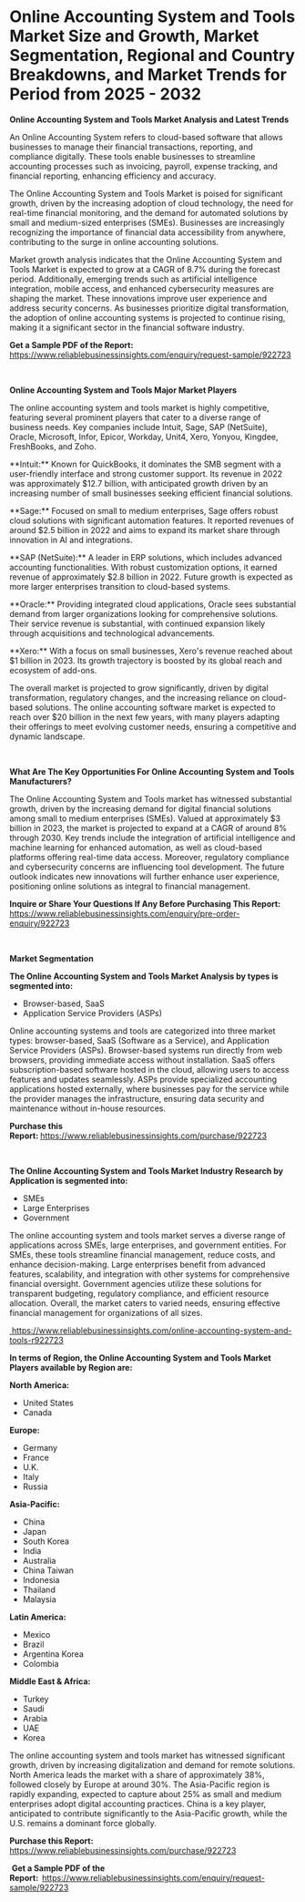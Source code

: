 <p><h1>Online Accounting System and Tools Market Size and Growth, Market Segmentation, Regional and Country Breakdowns, and Market Trends for Period from 2025 -  2032</h1></p><p><strong>Online Accounting System and Tools Market Analysis and Latest Trends</strong></p>
<p><p>An Online Accounting System refers to cloud-based software that allows businesses to manage their financial transactions, reporting, and compliance digitally. These tools enable businesses to streamline accounting processes such as invoicing, payroll, expense tracking, and financial reporting, enhancing efficiency and accuracy. </p><p>The Online Accounting System and Tools Market is poised for significant growth, driven by the increasing adoption of cloud technology, the need for real-time financial monitoring, and the demand for automated solutions by small and medium-sized enterprises (SMEs). Businesses are increasingly recognizing the importance of financial data accessibility from anywhere, contributing to the surge in online accounting solutions.</p><p>Market growth analysis indicates that the Online Accounting System and Tools Market is expected to grow at a CAGR of 8.7% during the forecast period. Additionally, emerging trends such as artificial intelligence integration, mobile access, and enhanced cybersecurity measures are shaping the market. These innovations improve user experience and address security concerns. As businesses prioritize digital transformation, the adoption of online accounting systems is projected to continue rising, making it a significant sector in the financial software industry.</p></p>
<p><strong>Get a Sample PDF of the Report:&nbsp;</strong> <a href="https://www.reliablebusinessinsights.com/enquiry/request-sample/922723?utm_campaign=1113&utm_medium=2&utm_source=Github&utm_content=ia&utm_term=18042025&utm_id=online-accounting-system-and-tools">https://www.reliablebusinessinsights.com/enquiry/request-sample/922723</a></p>
<p>&nbsp;</p>
<p><strong>Online Accounting System and Tools Major Market Players</strong></p>
<p><p>The online accounting system and tools market is highly competitive, featuring several prominent players that cater to a diverse range of business needs. Key companies include Intuit, Sage, SAP (NetSuite), Oracle, Microsoft, Infor, Epicor, Workday, Unit4, Xero, Yonyou, Kingdee, FreshBooks, and Zoho.</p><p>**Intuit:** Known for QuickBooks, it dominates the SMB segment with a user-friendly interface and strong customer support. Its revenue in 2022 was approximately $12.7 billion, with anticipated growth driven by an increasing number of small businesses seeking efficient financial solutions.</p><p>**Sage:** Focused on small to medium enterprises, Sage offers robust cloud solutions with significant automation features. It reported revenues of around $2.5 billion in 2022 and aims to expand its market share through innovation in AI and integrations.</p><p>**SAP (NetSuite):** A leader in ERP solutions, which includes advanced accounting functionalities. With robust customization options, it earned revenue of approximately $2.8 billion in 2022. Future growth is expected as more larger enterprises transition to cloud-based systems.</p><p>**Oracle:** Providing integrated cloud applications, Oracle sees substantial demand from larger organizations looking for comprehensive solutions. Their service revenue is substantial, with continued expansion likely through acquisitions and technological advancements.</p><p>**Xero:** With a focus on small businesses, Xero's revenue reached about $1 billion in 2023. Its growth trajectory is boosted by its global reach and ecosystem of add-ons.</p><p>The overall market is projected to grow significantly, driven by digital transformation, regulatory changes, and the increasing reliance on cloud-based solutions. The online accounting software market is expected to reach over $20 billion in the next few years, with many players adapting their offerings to meet evolving customer needs, ensuring a competitive and dynamic landscape.</p></p>
<p>&nbsp;</p>
<p><strong>What Are The Key Opportunities For Online Accounting System and Tools Manufacturers?</strong></p>
<p><p>The Online Accounting System and Tools market has witnessed substantial growth, driven by the increasing demand for digital financial solutions among small to medium enterprises (SMEs). Valued at approximately $3 billion in 2023, the market is projected to expand at a CAGR of around 8% through 2030. Key trends include the integration of artificial intelligence and machine learning for enhanced automation, as well as cloud-based platforms offering real-time data access. Moreover, regulatory compliance and cybersecurity concerns are influencing tool development. The future outlook indicates new innovations will further enhance user experience, positioning online solutions as integral to financial management.</p></p>
<p><strong>Inquire or Share Your Questions If Any Before Purchasing This Report:</strong> <a href="https://www.reliablebusinessinsights.com/enquiry/pre-order-enquiry/922723?utm_campaign=1113&utm_medium=2&utm_source=Github&utm_content=ia&utm_term=18042025&utm_id=online-accounting-system-and-tools">https://www.reliablebusinessinsights.com/enquiry/pre-order-enquiry/922723</a></p>
<p>&nbsp;</p>
<p><strong>Market Segmentation</strong></p>
<p><strong>The Online Accounting System and Tools Market Analysis by types is segmented into:</strong></p>
<p><ul><li>Browser-based, SaaS</li><li>Application Service Providers (ASPs)</li></ul></p>
<p><p>Online accounting systems and tools are categorized into three market types: browser-based, SaaS (Software as a Service), and Application Service Providers (ASPs). Browser-based systems run directly from web browsers, providing immediate access without installation. SaaS offers subscription-based software hosted in the cloud, allowing users to access features and updates seamlessly. ASPs provide specialized accounting applications hosted externally, where businesses pay for the service while the provider manages the infrastructure, ensuring data security and maintenance without in-house resources.</p></p>
<p><strong>Purchase this Report:&nbsp;</strong><a href="https://www.reliablebusinessinsights.com/purchase/922723?utm_campaign=1113&utm_medium=2&utm_source=Github&utm_content=ia&utm_term=18042025&utm_id=online-accounting-system-and-tools">https://www.reliablebusinessinsights.com/purchase/922723</a></p>
<p>&nbsp;</p>
<p><strong>The Online Accounting System and Tools Market Industry Research by Application is segmented into:</strong></p>
<p><ul><li>SMEs</li><li>Large Enterprises</li><li>Government</li></ul></p>
<p><p>The online accounting system and tools market serves a diverse range of applications across SMEs, large enterprises, and government entities. For SMEs, these tools streamline financial management, reduce costs, and enhance decision-making. Large enterprises benefit from advanced features, scalability, and integration with other systems for comprehensive financial oversight. Government agencies utilize these solutions for transparent budgeting, regulatory compliance, and efficient resource allocation. Overall, the market caters to varied needs, ensuring effective financial management for organizations of all sizes.</p></p>
<p><a href="https://www.reliablebusinessinsights.com/online-accounting-system-and-tools-r922723?utm_campaign=1113&utm_medium=2&utm_source=Github&utm_content=ia&utm_term=18042025&utm_id=online-accounting-system-and-tools">&nbsp;https://www.reliablebusinessinsights.com/online-accounting-system-and-tools-r922723</a></p>
<p><strong>In terms of Region, the Online Accounting System and Tools Market Players available by Region are:</strong></p>
<p>
    <p> <strong> North America: </strong>
        <ul>
            <li>United States</li>
            <li>Canada</li>
        </ul>
        </p> 
    <p> <strong> Europe: </strong>
        <ul>
            <li>Germany</li>
            <li>France</li>
            <li>U.K.</li>
            <li>Italy</li>
            <li>Russia</li>
        </ul>
        </p> 
    <p> <strong> Asia-Pacific: </strong>
        <ul>
            <li>China</li>
            <li>Japan</li>
            <li>South Korea</li>
            <li>India</li>
            <li>Australia</li>
            <li>China Taiwan</li>
            <li>Indonesia</li>
            <li>Thailand</li>
            <li>Malaysia</li>
        </ul>
        </p> 
    <p> <strong> Latin America: </strong>
        <ul>
            <li>Mexico</li>
            <li>Brazil</li>
            <li>Argentina Korea</li>
            <li>Colombia</li>
        </ul>
        </p> 
    <p> <strong> Middle East & Africa: </strong>
        <ul>
            <li>Turkey</li>
            <li>Saudi</li>
            <li>Arabia</li>
            <li>UAE</li>
            <li>Korea</li>
        </ul>
    </p>
    </p>
<p><p>The online accounting system and tools market has witnessed significant growth, driven by increasing digitalization and demand for remote solutions. North America leads the market with a share of approximately 38%, followed closely by Europe at around 30%. The Asia-Pacific region is rapidly expanding, expected to capture about 25% as small and medium enterprises adopt digital accounting practices. China is a key player, anticipated to contribute significantly to the Asia-Pacific growth, while the U.S. remains a dominant force globally.</p></p>
<p><strong>Purchase this Report: </strong><a href="https://www.reliablebusinessinsights.com/purchase/922723?utm_campaign=1113&utm_medium=2&utm_source=Github&utm_content=ia&utm_term=18042025&utm_id=online-accounting-system-and-tools">https://www.reliablebusinessinsights.com/purchase/922723</a></p>
<p>&nbsp;<strong>Get a Sample PDF of the Report:&nbsp;&nbsp;</strong><a href="https://www.reliablebusinessinsights.com/enquiry/request-sample/922723?utm_campaign=1113&utm_medium=2&utm_source=Github&utm_content=ia&utm_term=18042025&utm_id=online-accounting-system-and-tools">https://www.reliablebusinessinsights.com/enquiry/request-sample/922723</a></p>
<p><strong></strong></p>
<p><p></p><p></p><p></p></p>